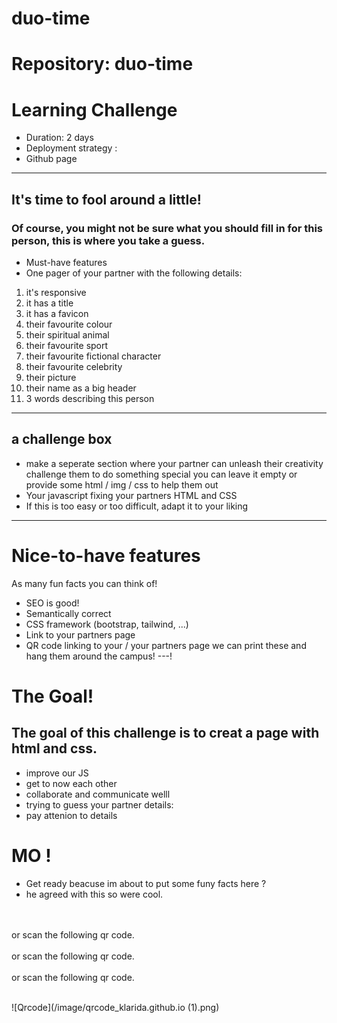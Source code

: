 # duo-time


# Repository: duo-time
# Learning Challenge
- Duration: 2 days
- Deployment strategy :
- Github page
---
## It's time to fool around a little! 

### Of course, you might not be sure what you should fill in for this person, this is where you take a guess. 

- Must-have features
- One pager of your partner with the following details:

1. it's responsive
1. it has a title
1. it has a favicon
1. their favourite colour
1. their spiritual animal
1. their favourite sport
1. their favourite fictional character
1. their favourite celebrity
1. their picture 
1. their name as a big header
1. 3 words describing this person
---
## a challenge box
- make a seperate section where your partner can unleash their creativity
challenge them to do something special
you can leave it empty or provide some html / img / css to help them out
- Your javascript fixing your partners HTML and CSS
- If this is too easy or too difficult, adapt it to your liking
---
# Nice-to-have features
As many fun facts you can think of!
- SEO is good!
- Semantically correct
- CSS framework (bootstrap, tailwind, ...)
- Link to your partners page
- QR code linking to your / your partners page
we can print these and hang them around the campus!
---!

# The Goal!
## The  goal of this challenge is to creat a page  with html and css. 
- improve our JS 
- get to now each other 
- collaborate and communicate welll 
- trying to guess your partner details:
- pay attenion to details 
 
 # MO ! 
 - Get ready beacuse im about to put some funy facts here ? 
 - he agreed with this so were cool. 
<br>
<br>
or scan the following qr code.
<br>
<br>
or scan the following qr code.
<br>
<br>
or scan the following qr code.
<br>
<br>

![Qrcode](/image/qrcode_klarida.github.io (1).png)
